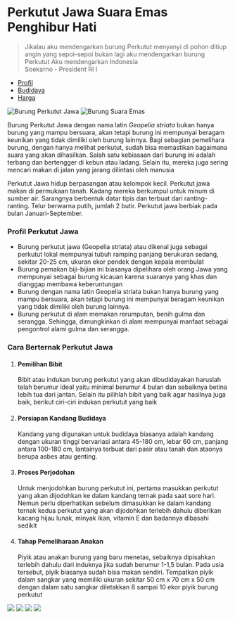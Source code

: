 <!DOCTYPE html> <html lang="ID">     <head>         <title>Burung Perkutut Jawa</title>         <meta name="description" content="Budidaya Perkutut Jawa">         <link rel="stylesheet"href="burung.css">     </head>     <body>         <div id="header">             <h1>Perkutut Jawa Suara Emas Penghibur Hati</h1>             <blockquote>                 Jikalau aku mendengarkan burung Perkutut menyanyi di pohon ditiup angin yang sepoi-sepoi bukan lagi aku mendengarkan burung Perkutut Aku mendengarkan Indonesia <br/>                 <span id="soekarno">Soekarno - President RI I</span>             </blockquote>         </div>         <div>             <ul>             <li><a href="#profil">Profil</a></li>             <li><a href="#berternak">Budidaya</a></li>             <li><a href="#harga">Harga</a></li>             </ul>          </div>         <div class="gambar">             <img src="images/burung2.png" alt="Burung Perkutut Jawa"/>             <img src="images/burung1.png" alt="Burung Suara Emas"/>                </div>         <div class="isi">             <p>                 Burung <span class="jawa">Perkutut Jawa</span> dengan nama latin <i>Geopelia striata</i> bukan hanya burung yang mampu bersuara,                  akan tetapi burung ini mempunyai beragam keunikan yang tidak dimiliki oleh burung lainnya. Bagi sebagian pemelihara burung, dengan hanya melihat perkutut,                  sudah bisa memastikan bagaimana suara yang akan dihasilkan.                 Salah satu kebiasaan dari burung ini adalah terbang dan bertengger di kebun atau ladang. Selain itu, mereka juga sering mencari makan di jalan yang jarang dilintasi oleh manusia </p>             <p>                 Perkutut Jawa  hidup berpasangan atau kelompok kecil. Perkutut jawa makan di permukaan tanah. Kadang mereka berkumpul untuk minum di sumber air.                  Sarangnya berbentuk datar tipis dan terbuat dari ranting-ranting.                   Telur berwarna putih, jumlah 2 butir. Perkutut jawa berbiak pada bulan Januari-September.               </p>                     </div>         <div id="profil">                          <h3>Profil Perkutut Jawa</h3>             <a name="profil"/>             <ul>                 <li>Burung perkutut jawa (Geopelia striata) atau dikenal juga sebagai perkutut lokal mempunyai tubuh ramping panjang berukuran sedang, sekitar 20-25 cm, ukuran ekor pendek dengan kepala membulat</li>                 <li>Burung pemakan biji-bijian ini biasanya dipelihara oleh orang Jawa yang mempunyai sebagai burung kicauan karena suaranya yang khas dan dianggap membawa keberuntungan</li>                 <li>Burung dengan nama latin Geopelia striata bukan hanya burung yang mampu bersuara, akan tetapi burung ini mempunyai beragam keunikan yang tidak dimiliki oleh burung lainnya.</li>                 <li>Burung perkutut di alam memakan rerumputan, benih gulma dan serangga. Sehingga, dimungkinkan di alam mempunyai manfaat sebagai pengontrol alami gulma dan serangga.</li>             </ul>         </div>         <div id="beternak">             <h3>Cara Berternak Perkutut Jawa</h3>             <a name="berternak"/>             <ol>                 <li><h4>Pemilihan Bibit</h4>                     <p>                         Bibit atau indukan burung perkutut yang akan dibudidayakan haruslah telah berumur ideal yaitu minimal berumur 4 bulan dan sebaiknya betina lebih tua dari jantan. Selain itu pilihlah bibit yang baik agar hasilnya juga baik, berikut ciri-ciri indukan perkutut yang baik                     </p>                 </li>                 <li><h4>Persiapan Kandang Budidaya</h4>                 <p>                     Kandang yang digunakan untuk budidaya biasanya adalah kandang dengan ukuran tinggi bervariasi antara 45-180 cm, lebar 60 cm, panjang antara 100-180 cm, lantainya terbuat dari pasir atau tanah dan ataonya berupa asbes atau genting.                 </p></li>                 <li><h4>Proses Perjodohan</h4>                 <p>                     Untuk menjodohkan burung perkutut ini, pertama masukkan perkutut yang akan dijodohkan ke dalam kandang ternak pada saat sore hari. Nemun perlu diperhatikan sebelum dimasukkan ke dalam kandang ternak kedua perkutut yang akan dijodohkan terlebih dahulu diberikan kacang hijau lunak, minyak ikan, vitamin E dan badannya dibasahi sedikit                 </p></li>                 <li><h4>Tahap Pemeliharaan Anakan</h4>                 <p>                     Piyik atau anakan burung yang baru menetas, sebaiknya dipisahkan terlebih dahulu dari induknya jika sudah berumur 1-1,5 bulan. Pada usia tersebut, piyik biasanya sudah bisa makan sendiri. Tempatkan piyik dalam sangkar yang memiliki ukuran sekitar 50 cm x 70 cm x 50 cm dengan dalam satu sangkar diletakkan 8 sampai 10 ekor piyik burung perkutut                 </p>                 </li>             </ol>         </div>         <div class="koleksi">             <img src="images/burung4.png"/>             <img src="images/burung3.png"/>             <img src="images/burung5.png"/>             <img src="images/burung6.png"l/>                  </div>         <div class="promo">  

